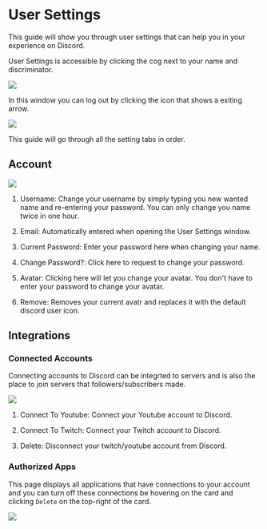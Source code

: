 # User Settings
This guide will show you through user settings that can help you in your experience on Discord.

User Settings is accessible by clicking the cog next to your name and discriminator.

![](http://i.imgur.com/YodgSEv.png)

In this window you can log out by clicking the icon that shows a exiting arrow.

![](http://i.imgur.com/V3sN1d8.png)

This guide will go through all the setting tabs in order.

## Account

![](http://i.imgur.com/LpZD9sJ.png)

1. Username: Change your username by simply typing you new wanted name and re-entering your password. You can only change you name twice in one hour.

2. Email: Automatically entered when opening the User Settings window.

3. Current Password: Enter your password here when changing your name.

4. Change Password?: Click here to request to change your password.

5. Avatar: Clicking here will let you change your avatar. You don't have to enter your password to change your avatar.

6. Remove: Removes your current avatr and replaces it with the default discord user icon.

## Integrations
### Connected Accounts
Connecting accounts to Discord can be integrted to servers and is also the place to join servers that followers/subscribers made.

![](http://i.imgur.com/DWoXuox.png)

1. Connect To Youtube: Connect your Youtube account to Discord.

2. Connect To Twitch: Connect your Twitch account to Discord.

3. Delete: Disconnect your twitch/youtube account from Discord.

### Authorized Apps

This page displays all applications that have connections to your account and you can turn off these connections be hovering on the card and clicking `Delete` on the top-right of the card.

![](http://i.imgur.com/KHvLxGM.png)
